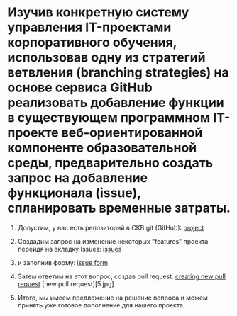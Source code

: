 # Изучив конкретную систему управления IT-проектами корпоративного обучения, использовав одну из стратегий ветвления (branching strategies) на основе сервиса GitHub реализовать добавление функции в существующем программном IT-проекте веб-ориентированной компоненте образовательной среды, предварительно создать запрос на добавление функционала (issue), спланировать временные затраты. 

1. Допустим, у нас есть репозиторий в СКВ git (GitHub):
[project](1.jpg)

2. Создадим запрос на изменение некоторых "features" проекта перейдя на вкладку Issues:
[issues](2.jpg)

3. и заполнив форму:
[issue form](3.jpg)

4. Затем ответим на этот вопрос, создав pull request:
[creating new pull request](4.jpg)
[new pull request][5.jpg]

5. Итого, мы имеем предложение на решение вопроса и можем принять уже готовое дополнение для нашего проекта.

